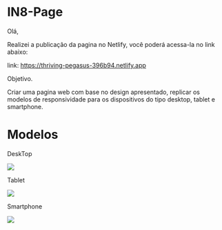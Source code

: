 # IN8-Page

Olá,

Realizei a publicação da pagina no Netlify, você poderá acessa-la no link abaixo:

link: https://thriving-pegasus-396b94.netlify.app


Objetivo.

Criar uma pagina web com base no design apresentado, replicar os modelos de responsividade para os dispositivos do tipo desktop, tablet e smartphone.


# Modelos 

DeskTop

![](https://i.postimg.cc/wBGws59M/desktop.jpg)

Tablet

![](https://i.postimg.cc/7YHtdZtx/tablet.jpg)

Smartphone

![](https://i.postimg.cc/50JDtqgz/mobile.jpg)

